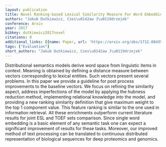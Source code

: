 ```yaml
---
layout: publication
title: Novel Ranking-based Lexical Similarity Measure For Word Embedding
authors: "Jakub Dutkiewicz, Czes\u0142aw J\u0119drzejek"
conference: Arxiv
year: 2017
bibkey: dutkiewicz2017novel
citations: 0
additional_links: [{name: Paper, url: 'https://arxiv.org/abs/1712.08439'}]
tags: ["Evaluation"]
short_authors: "Jakub Dutkiewicz, Czes\u0142aw J\u0119drzejek"
---
```

Distributional semantics models derive word space from linguistic items in
context. Meaning is obtained by defining a distance measure between vectors
corresponding to lexical entities. Such vectors present several problems. In
this paper we provide a guideline for post process improvements to the baseline
vectors. We focus on refining the similarity aspect, address imperfections of
the model by applying the hubness reduction method, implementing relational
knowledge into the model, and providing a new ranking similarity definition
that give maximum weight to the top 1 component value. This feature ranking is
similar to the one used in information retrieval. All these enrichments
outperform current literature results for joint ESL and TOEF sets comparison.
Since single word embedding is a basic element of any semantic task one can
expect a significant improvement of results for these tasks. Moreover, our
improved method of text processing can be translated to continuous distributed
representation of biological sequences for deep proteomics and genomics.